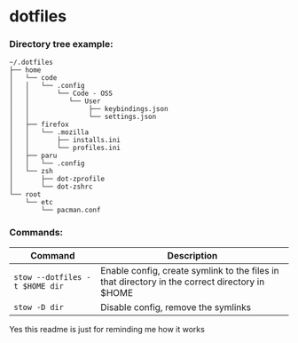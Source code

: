 # dotfiles

### Directory tree example:
```
~/.dotfiles
├── home
│   └── code
│   │   └── .config
│   │       └── Code - OSS
│   │          └── User
│   │               ├── keybindings.json
│   │               └── settings.json
│   ├── firefox
│   │   └── .mozilla
│   │       ├── installs.ini
│   │       └── profiles.ini
│   ├── paru
│   │   └── .config
│   └── zsh
│       ├── dot-zprofile
│       └── dot-zshrc
└── root
    └── etc
        └── pacman.conf
```

### Commands:
|    Command                        | Description                                                                                    |
|-----------------------------------|------------------------------------------------------------------------------------------------|
| `stow --dotfiles -t $HOME dir`    | Enable config, create symlink to the files in that directory in the correct directory in $HOME |
| `stow -D dir`                     | Disable config, remove the symlinks                                                            |


Yes this readme is just for reminding me how it works
